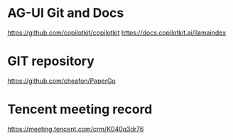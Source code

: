 # AG-UI Git and Docs

https://github.com/copilotkit/copilotkit
https://docs.copilotkit.ai/llamaindex

# GIT repository

https://github.com/cheafon/PaperGo

# Tencent meeting record

https://meeting.tencent.com/crm/K040q3dr76
